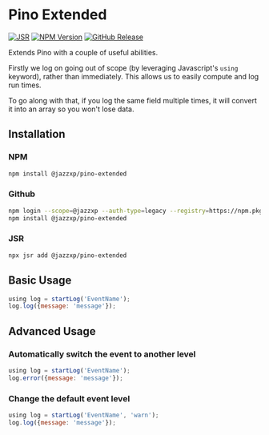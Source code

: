 # Pino Extended

[![JSR](https://jsr.io/badges/@jazzxp/pino-extended)](https://jsr.io/@jazzxp/pino-extended)
[![NPM Version](https://img.shields.io/npm/v/%40jazzxp%2Fpino-extended)](https://www.npmjs.com/package/@jazzxp/pino-extended)
[![GitHub Release](https://img.shields.io/github/v/release/jazzxp/pino-extended)](https://github.com/JazzXP/pino-extended)

Extends Pino with a couple of useful abilities.

Firstly we log on going out of scope (by leveraging Javascript's `using` keyword),
rather than immediately. This allows us to easily compute and log run times.

To go along with that, if you log the same field multiple times, it will convert
it into an array so you won't lose data.

## Installation

### NPM

```bash
npm install @jazzxp/pino-extended
```

### Github

```bash
npm login --scope=@jazzxp --auth-type=legacy --registry=https://npm.pkg.github.com
npm install @jazzxp/pino-extended
```

### JSR

```bash
npx jsr add @jazzxp/pino-extended
```

## Basic Usage

```Javascript
using log = startLog('EventName');
log.log({message: 'message'});
```

## Advanced Usage

### Automatically switch the event to another level

```Javascript
using log = startLog('EventName');
log.error({message: 'message'});
```

### Change the default event level

```Javascript
using log = startLog('EventName', 'warn');
log.log({message: 'message'});
```
